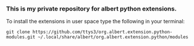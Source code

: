 ### This is my private repository for albert python extensions.

To install the extensions in user space type the following in your terminal:

```
git clone https://github.com/ttys3/org.albert.extension.python-modules.git ~/.local/share/albert/org.albert.extension.python/modules
```
